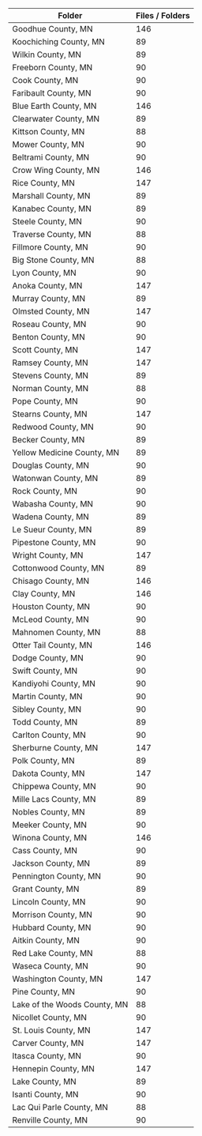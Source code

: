 | Folder                       |   Files / Folders |
|------------------------------|-------------------|
| Goodhue County, MN           |               146 |
| Koochiching County, MN       |                89 |
| Wilkin County, MN            |                89 |
| Freeborn County, MN          |                90 |
| Cook County, MN              |                90 |
| Faribault County, MN         |                90 |
| Blue Earth County, MN        |               146 |
| Clearwater County, MN        |                89 |
| Kittson County, MN           |                88 |
| Mower County, MN             |                90 |
| Beltrami County, MN          |                90 |
| Crow Wing County, MN         |               146 |
| Rice County, MN              |               147 |
| Marshall County, MN          |                89 |
| Kanabec County, MN           |                89 |
| Steele County, MN            |                90 |
| Traverse County, MN          |                88 |
| Fillmore County, MN          |                90 |
| Big Stone County, MN         |                88 |
| Lyon County, MN              |                90 |
| Anoka County, MN             |               147 |
| Murray County, MN            |                89 |
| Olmsted County, MN           |               147 |
| Roseau County, MN            |                90 |
| Benton County, MN            |                90 |
| Scott County, MN             |               147 |
| Ramsey County, MN            |               147 |
| Stevens County, MN           |                89 |
| Norman County, MN            |                88 |
| Pope County, MN              |                90 |
| Stearns County, MN           |               147 |
| Redwood County, MN           |                90 |
| Becker County, MN            |                89 |
| Yellow Medicine County, MN   |                89 |
| Douglas County, MN           |                90 |
| Watonwan County, MN          |                89 |
| Rock County, MN              |                90 |
| Wabasha County, MN           |                90 |
| Wadena County, MN            |                89 |
| Le Sueur County, MN          |                89 |
| Pipestone County, MN         |                90 |
| Wright County, MN            |               147 |
| Cottonwood County, MN        |                89 |
| Chisago County, MN           |               146 |
| Clay County, MN              |               146 |
| Houston County, MN           |                90 |
| McLeod County, MN            |                90 |
| Mahnomen County, MN          |                88 |
| Otter Tail County, MN        |               146 |
| Dodge County, MN             |                90 |
| Swift County, MN             |                90 |
| Kandiyohi County, MN         |                90 |
| Martin County, MN            |                90 |
| Sibley County, MN            |                90 |
| Todd County, MN              |                89 |
| Carlton County, MN           |                90 |
| Sherburne County, MN         |               147 |
| Polk County, MN              |                89 |
| Dakota County, MN            |               147 |
| Chippewa County, MN          |                90 |
| Mille Lacs County, MN        |                89 |
| Nobles County, MN            |                89 |
| Meeker County, MN            |                90 |
| Winona County, MN            |               146 |
| Cass County, MN              |                90 |
| Jackson County, MN           |                89 |
| Pennington County, MN        |                90 |
| Grant County, MN             |                89 |
| Lincoln County, MN           |                90 |
| Morrison County, MN          |                90 |
| Hubbard County, MN           |                90 |
| Aitkin County, MN            |                90 |
| Red Lake County, MN          |                88 |
| Waseca County, MN            |                90 |
| Washington County, MN        |               147 |
| Pine County, MN              |                90 |
| Lake of the Woods County, MN |                88 |
| Nicollet County, MN          |                90 |
| St. Louis County, MN         |               147 |
| Carver County, MN            |               147 |
| Itasca County, MN            |                90 |
| Hennepin County, MN          |               147 |
| Lake County, MN              |                89 |
| Isanti County, MN            |                90 |
| Lac Qui Parle County, MN     |                88 |
| Renville County, MN          |                90 |